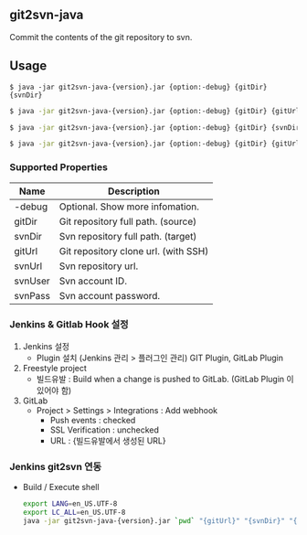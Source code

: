 ## git2svn-java

Commit the contents of the git repository to svn.

## Usage

```shell
$ java -jar git2svn-java-{version}.jar {option:-debug} {gitDir} {svnDir}
```

```sh
$ java -jar git2svn-java-{version}.jar {option:-debug} {gitDir} {gitUrl} {svnDir} {svnUrl}
```

```sh
$ java -jar git2svn-java-{version}.jar {option:-debug} {gitDir} {svnDir} {svnUrl} {svnUser} {svnPass}
```

```sh
$ java -jar git2svn-java-{version}.jar {option:-debug} {gitDir} {gitUrl} {svnDir} {svnUrl} {svnUser} {svnPass}
```

### Supported Properties

| Name    | Description                          |
| ------- | ------------------------------------ |
| -debug  | Optional. Show more infomation.      |
| gitDir  | Git repository full path. (source)   |
| svnDir  | Svn repository full path. (target)   |
| gitUrl  | Git repository clone url. (with SSH) |
| svnUrl  | Svn repository url.                  |
| svnUser | Svn account ID.                      |
| svnPass | Svn account password.                |

### Jenkins & Gitlab Hook 설정

1. Jenkins 설정
   - Plugin 설치 (Jenkins 관리 > 플러그인 관리)
     GIT Plugin, GitLab Plugin
2. Freestyle project
   - 빌드유발 : Build when a change is pushed to GitLab. (GitLab Plugin 이 있어야 함)
3. GitLab
   - Project > Settings > Integrations : Add webhook
     - Push events : checked
     - SSL Verification : unchecked
     - URL : {빌드유발에서 생성된 URL}

### Jenkins git2svn 연동

- Build / Execute shell

  ```sh
  export LANG=en_US.UTF-8
  export LC_ALL=en_US.UTF-8
  java -jar git2svn-java-{version}.jar `pwd` "{gitUrl}" "{svnDir}" "{svnUrl}" "{svnId}" "{svnPassword}"
  ```

  ​